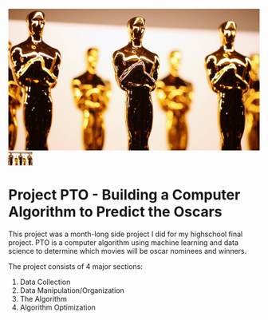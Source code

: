 ![](./imgs/oscars.jpg)
<img src=./imgs/oscars.jpg width="48">
# Project PTO - Building a Computer Algorithm to Predict the Oscars
This project was a month-long side project I did for my highschool final project. PTO is a computer algorithm using machine learning and data science to determine which movies will be oscar nominees and winners.

The project consists of 4 major sections: 
1. Data Collection
2. Data Manipulation/Organization
3. The Algorithm
4. Algorithm Optimization


